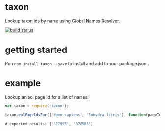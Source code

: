 # taxon

Lookup taxon ids by name using [Global Names Resolver](http://resolver.globalnames.org).

[![build status](https://secure.travis-ci.org/jhpoelen/node-taxon.png)](http://travis-ci.org/jhpoelen/node-taxon)

# getting started 

Run ```npm install taxon --save``` to install and add to your package.json .

# example

Lookup an eol page id for a list of names.

```js
var taxon = require('taxon');

taxon.eolPageIdsFor(['Homo sapiens', 'Enhydra lutris'], function(pageIds) { console.log(pageIds); });

# expected results: ['327955', '328583']
```



